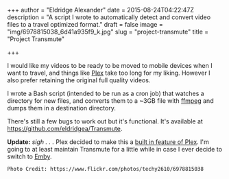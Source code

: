 +++
author = "Eldridge Alexander"
date = 2015-08-24T04:22:47Z
description = "A script I wrote to automatically detect and convert video files to a travel optimized format."
draft = false
image = "img/6978815038_6d41a935f9_k.jpg"
slug = "project-transmute"
title = "Project Transmute"

+++

I would like my videos to be ready to be moved to mobile devices when I want to travel, and things like [Plex](https://plex.tv) take too long for my liking. However I also prefer retaining the original full quality videos. 

I wrote a Bash script (intended to be run as a cron job) that watches a directory for new files, and converts them to a ~3GB file with [ffmpeg](https://www.ffmpeg.org/) and dumps them in a destination directory.

There's still a few bugs to work out but it's functional. It's available at https://github.com/eldridgea/Transmute.

**Update:** *sigh . . .* Plex decided to make this a [built in feature of Plex](https://support.plex.tv/hc/en-us/articles/214079318-Media-Optimizer-Overview). I'm going to at least maintain Transmute for a little while in case I ever decide to switch to [Emby](https://emby.media/).

`Photo Credit: https://www.flickr.com/photos/techy2610/6978815038`
